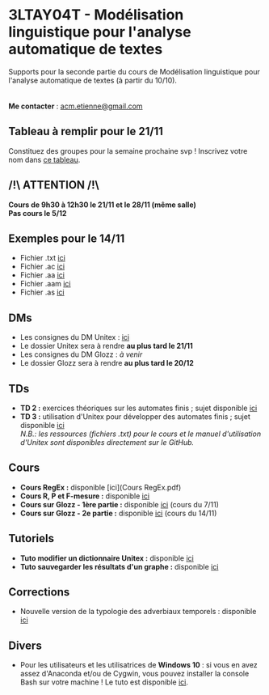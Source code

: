 # 3LTAY04T - Modélisation linguistique pour l'analyse automatique de textes

Supports pour la seconde partie du cours de Modélisation linguistique pour l'analyse automatique de textes (à partir du 10/10).
<br/><br/><br/>
**Me contacter** : acm.etienne@gmail.com

## Tableau à remplir pour le 21/11
Constituez des groupes pour la semaine prochaine svp ! Inscrivez votre nom dans [ce tableau](https://lite.framacalc.org/3ltay04t_groupes_glozz).

## /!\ ATTENTION /!\
**Cours de 9h30 à 12h30 le 21/11 et le 28/11 (même salle)**<br/>
**Pas cours le 5/12**

## Exemples pour le 14/11
- Fichier .txt [ici](les_Rohingyas_peuple_chasse_de_Birmanie.txt)
- Fichier .ac [ici](les_Rohingyas_peuple_chasse_de_Birmanie.ac)
- Fichier .aa [ici](les_Rohingyas_peuple_chasse_de_Birmanie.aa)
- Fichier .aam [ici](modele1.aam)
- Fichier .as [ici](style_emotions.as)

## DMs

- Les consignes du DM Unitex : [ici](consignes_dossier.pdf)
- Le dossier Unitex sera à rendre **au plus tard le 21/11**
- Les consignes du DM Glozz : *à venir*
- Le dossier Glozz sera à rendre **au plus tard le 20/12**

## TDs

- **TD 2 :** exercices théoriques sur les automates finis ; sujet disponible [ici](TD2_EXERCICES_AutomatesFinis.pdf)
- **TD 3 :** utilisation d'Unitex pour développer des automates finis ; sujet disponible [ici](TD3.pdf)<br/>
*N.B.: les ressources (fichiers .txt) pour le cours et le manuel d'utilisation d'Unitex sont disponibles directement sur le GitHub.*

## Cours

- **Cours RegEx :** disponible [ici](Cours RegEx.pdf)
- **Cours R, P et F-mesure :** disponible [ici](Cours_evaluation.pdf)
- **Cours sur Glozz - 1ère partie :** disponible [ici](Cours_Glozz(1).pdf) (cours du 7/11)
- **Cours sur Glozz - 2e partie :** disponible [ici](Cours_Glozz_(2).pdf) (cours du 14/11)

## Tutoriels

- **Tuto modifier un dictionnaire Unitex :** disponible [ici](Cours_utilisation_Unitex.pdf)
- **Tuto sauvegarder les résultats d'un graphe :** disponible [ici](Sauvegarder_resultats_Unitex.pdf)

## Corrections

- Nouvelle version de la typologie des adverbiaux temporels : disponible [ici](Correction_ex2_TD1_v2.pdf)

## Divers

- Pour les utilisateurs et les utilisatrices de **Windows 10** : si vous en avez assez d'Anaconda et/ou de Cygwin, vous pouvez installer la console Bash sur votre machine ! Le tuto est disponible [ici](https://korben.info/installer-shell-bash-linux-windows-10.html).
